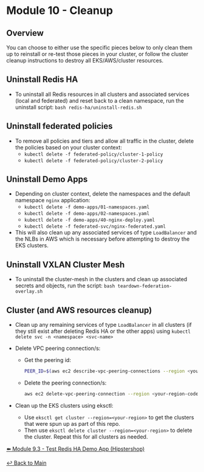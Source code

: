 # Module 10 - Cleanup

## Overview

You can choose to either use the specific pieces below to only clean them up to reinstall or re-test those pieces in your cluster, or follow the cluster cleanup instructions to destroy all EKS/AWS/cluster resources.

## Uninstall Redis HA

- To uninstall all Redis resources in all clusters and associated services (local and federated) and reset back to a clean namespace, run the uninstall script: ```bash redis-ha/uninstall-redis.sh```

## Uninstall federated policies

- To remove all policies and tiers and allow all traffic in the cluster, delete the policies based on your cluster context:
  - ```kubectl delete -f federated-policy/cluster-1-policy```
  - ```kubectl delete -f federated-policy/cluster-2-policy```

## Uninstall Demo Apps

- Depending on cluster context, delete the namespaces and the default namespace ```nginx``` application:
  - ```kubectl delete -f demo-apps/01-namespaces.yaml```
  - ```kubectl delete -f demo-apps/02-namespaces.yaml```
  - ```kubectl delete -f demo-apps/40-nginx-deploy.yaml```
  - ```kubectl delete -f federated-svc/nginx-federated.yaml```
- This will also clean up any associated services of type ```LoadBalancer``` and the NLBs in AWS which is necessary before attempting to destroy the EKS clusters.

## Uninstall VXLAN Cluster Mesh

- To uninstall the cluster-mesh in the clusters and clean up associated secrets and objects, run the script: ```bash teardown-federation-overlay.sh```

## Cluster (and AWS resources cleanup)

- Clean up any remaining services of type ```LoadBalancer``` in all clusters (if they still exist after deleting Redis HA or the other apps) using ```kubectl delete svc -n <namespace> <svc-name>```
- Delete VPC peering connection/s:
  - Get the peering id:
  
    ```bash
    PEER_ID=$(aws ec2 describe-vpc-peering-connections --region <your-region-code> --query "VpcPeeringConnections[0].VpcPeeringConnectionId" --output text)
    ```

  - Delete the peering connection/s:

    ```bash
    aws ec2 delete-vpc-peering-connection --region <your-region-code> --vpc-peering-connection-id $PEER_ID
    ```

- Clean up the EKS clusters using eksctl:
  - Use ```eksctl get cluster --region=<your-region>``` to get the clusters that were spun up as part of this repo.
  - Then use ```eksctl delete cluster --region=<your-region>``` to delete the cluster. Repeat this for all clusters as needed.

[:arrow_left: Module 9.3 - Test Redis HA Demo App (Hipstershop)](module-9.3-test-redis-ha-demo-app.md)  

[:leftwards_arrow_with_hook: Back to Main](../README.md)
